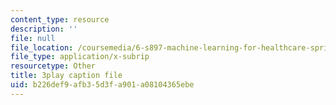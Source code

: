 ```yaml
---
content_type: resource
description: ''
file: null
file_location: /coursemedia/6-s897-machine-learning-for-healthcare-spring-2019/b226def9afb35d3fa901a08104365ebe_yYWyLZrdRRI.vtt
file_type: application/x-subrip
resourcetype: Other
title: 3play caption file
uid: b226def9-afb3-5d3f-a901-a08104365ebe
---
```


